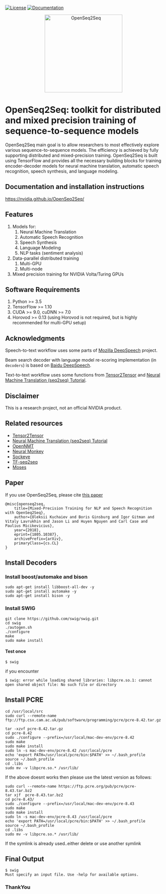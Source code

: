 [![License](https://img.shields.io/badge/License-Apache%202.0-brightgreen.svg)](https://opensource.org/licenses/Apache-2.0)
[![Documentation](https://img.shields.io/badge/documentation-github.io-blue.svg)](https://nvidia.github.io/OpenSeq2Seq/html/index.html)
<div align="center">
  <img src="./docs/logo-shadow.png" alt="OpenSeq2Seq" width="250px">
  <br>
</div>

# OpenSeq2Seq: toolkit for distributed and mixed precision training of sequence-to-sequence models

OpenSeq2Seq main goal is to allow researchers to most effectively explore various
sequence-to-sequence models. The efficiency is achieved by fully supporting
distributed and mixed-precision training.
OpenSeq2Seq is built using TensorFlow and provides all the necessary
building blocks for training encoder-decoder models for neural machine translation, automatic speech recognition, speech synthesis, and language modeling.

## Documentation and installation instructions 
https://nvidia.github.io/OpenSeq2Seq/

## Features
1. Models for:
   1. Neural Machine Translation
   2. Automatic Speech Recognition
   3. Speech Synthesis
   4. Language Modeling
   5. NLP tasks (sentiment analysis)
2. Data-parallel distributed training
   1. Multi-GPU
   2. Multi-node
3. Mixed precision training for NVIDIA Volta/Turing GPUs

## Software Requirements
1. Python >= 3.5
2. TensorFlow >= 1.10
3. CUDA >= 9.0, cuDNN >= 7.0 
4. Horovod >= 0.13 (using Horovod is not required, but is highly recommended for multi-GPU setup)

## Acknowledgments
Speech-to-text workflow uses some parts of [Mozilla DeepSpeech](https://github.com/Mozilla/DeepSpeech) project.

Beam search decoder with language model re-scoring implementation (in `decoders`) is based on [Baidu DeepSpeech](https://github.com/PaddlePaddle/DeepSpeech).

Text-to-text workflow uses some functions from [Tensor2Tensor](https://github.com/tensorflow/tensor2tensor) and [Neural Machine Translation (seq2seq) Tutorial](https://github.com/tensorflow/nmt).

## Disclaimer
This is a research project, not an official NVIDIA product.

## Related resources
* [Tensor2Tensor](https://github.com/tensorflow/tensor2tensor)
* [Neural Machine Translation (seq2seq) Tutorial](https://github.com/tensorflow/nmt)
* [OpenNMT](http://opennmt.net/)
* [Neural Monkey](https://github.com/ufal/neuralmonkey)
* [Sockeye](https://github.com/awslabs/sockeye)
* [TF-seq2seq](https://github.com/google/seq2seq)
* [Moses](http://www.statmt.org/moses/)

## Paper
If you use OpenSeq2Seq, please cite [this paper](https://arxiv.org/abs/1805.10387)
```
@misc{openseq2seq,
    title={Mixed-Precision Training for NLP and Speech Recognition with OpenSeq2Seq},
    author={Oleksii Kuchaiev and Boris Ginsburg and Igor Gitman and Vitaly Lavrukhin and Jason Li and Huyen Nguyen and Carl Case and Paulius Micikevicius},
    year={2018},
    eprint={1805.10387},
    archivePrefix={arXiv},
    primaryClass={cs.CL}
}
```

## Install Decoders

### Install boost/automake and bison
```
sudo apt-get install libboost-all-dev -y
sudo apt-get install automake -y
sudo apt-get install bison -y
```

### Install SWIG
 ```
 git clone https://github.com/swig/swig.git
cd swig
./autogen.sh
./configure
make
sudo make install
 ```
 #### Test once
 ```
 $ swig
 ```
 if you encounter 
```
$ swig: error while loading shared libraries: libpcre.so.1: cannot open shared object file: No such file or directory
```
## Install PCRE
```
cd /usr/local/src
sudo curl --remote-name ftp://ftp.csx.cam.ac.uk/pub/software/programming/pcre/pcre-8.42.tar.gz

tar -xzvf pcre-8.42.tar.gz
cd pcre-8.42
sudo ./configure --prefix=/usr/local/mac-dev-env/pcre-8.42
sudo make
sudo make install 
sudo ln -s mac-dev-env/pcre-8.42 /usr/local/pcre
echo 'export PATH=/usr/local/pcre/bin:$PATH' >> ~/.bash_profile
source ~/.bash_profile
cd .libs
sudo mv -v libpcre.so.* /usr/lib/
```
If the above doesnt works then please use the latest version as follows:

```
sudo curl --remote-name https://ftp.pcre.org/pub/pcre/pcre-8.43.tar.bz2
tar xjf  pcre-8.43.tar.bz2 
cd pcre-8.43/
sudo ./configure --prefix=/usr/local/mac-dev-env/pcre-8.43
sudo make
sudo make install 
sudo ln -s mac-dev-env/pcre-8.43 /usr/local/pcre
echo 'export PATH=/usr/local/pcre/bin:$PATH' >> ~/.bash_profile
source ~/.bash_profile
cd .libs
sudo mv -v libpcre.so.* /usr/lib/
```

If the symlink is already used..either delete or use another symlink
## Final Output

```
$ swig
Must specify an input file. Use -help for available options.
```

### ThankYou
